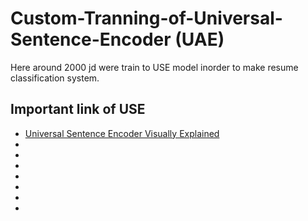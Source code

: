 # Custom-Tranning-of-Universal-Sentence-Encoder (UAE)
 Here around 2000 jd were train to USE model inorder to make resume classification system.
 
 ## Important link of USE
 * [Universal Sentence Encoder Visually Explained]()
 * [](https://amitness.com/2020/06/universal-sentence-encoder/)
 * []()
 * []()
 * []()
 * []()
 * []()
 * []()
 

